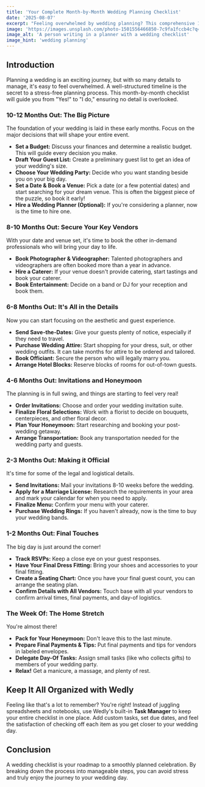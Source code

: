 ```yaml
---
title: 'Your Complete Month-by-Month Wedding Planning Checklist'
date: '2025-08-07'
excerpt: "Feeling overwhelmed by wedding planning? This comprehensive 12-month checklist breaks down everything you need to do and when. Stay organized and on track for your big day."
image: 'https://images.unsplash.com/photo-1501556466850-7c9fa1fccb4c?q=80&w=930&auto=format&fit=crop&ixlib=rb-4.1.0&ixid=M3wxMjA3fDB8MHxwaG90by1wYWdlfHx8fGVufDB8fHx8fA%3D%3'
image_alt: 'A person writing in a planner with a wedding checklist'
image_hint: 'wedding planning'
---
```


## Introduction
Planning a wedding is an exciting journey, but with so many details to manage, it's easy to feel overwhelmed. A well-structured timeline is the secret to a stress-free planning process. This month-by-month checklist will guide you from "Yes!" to "I do," ensuring no detail is overlooked.

### 10-12 Months Out: The Big Picture
The foundation of your wedding is laid in these early months. Focus on the major decisions that will shape your entire event.
- **Set a Budget:** Discuss your finances and determine a realistic budget. This will guide every decision you make.
- **Draft Your Guest List:** Create a preliminary guest list to get an idea of your wedding's size.
- **Choose Your Wedding Party:** Decide who you want standing beside you on your big day.
- **Set a Date & Book a Venue:** Pick a date (or a few potential dates) and start searching for your dream venue. This is often the biggest piece of the puzzle, so book it early!
- **Hire a Wedding Planner (Optional):** If you're considering a planner, now is the time to hire one.

### 8-10 Months Out: Secure Your Key Vendors
With your date and venue set, it's time to book the other in-demand professionals who will bring your day to life.
- **Book Photographer & Videographer:** Talented photographers and videographers are often booked more than a year in advance.
- **Hire a Caterer:** If your venue doesn't provide catering, start tastings and book your caterer.
- **Book Entertainment:** Decide on a band or DJ for your reception and book them.

### 6-8 Months Out: It's All in the Details
Now you can start focusing on the aesthetic and guest experience.
- **Send Save-the-Dates:** Give your guests plenty of notice, especially if they need to travel.
- **Purchase Wedding Attire:** Start shopping for your dress, suit, or other wedding outfits. It can take months for attire to be ordered and tailored.
- **Book Officiant:** Secure the person who will legally marry you.
- **Arrange Hotel Blocks:** Reserve blocks of rooms for out-of-town guests.

### 4-6 Months Out: Invitations and Honeymoon
The planning is in full swing, and things are starting to feel very real!
- **Order Invitations:** Choose and order your wedding invitation suite.
- **Finalize Floral Selections:** Work with a florist to decide on bouquets, centerpieces, and other floral decor.
- **Plan Your Honeymoon:** Start researching and booking your post-wedding getaway.
- **Arrange Transportation:** Book any transportation needed for the wedding party and guests.

### 2-3 Months Out: Making it Official
It's time for some of the legal and logistical details.
- **Send Invitations:** Mail your invitations 8-10 weeks before the wedding.
- **Apply for a Marriage License:** Research the requirements in your area and mark your calendar for when you need to apply.
- **Finalize Menu:** Confirm your menu with your caterer.
- **Purchase Wedding Rings:** If you haven't already, now is the time to buy your wedding bands.

### 1-2 Months Out: Final Touches
The big day is just around the corner!
- **Track RSVPs:** Keep a close eye on your guest responses.
- **Have Your Final Dress Fitting:** Bring your shoes and accessories to your final fitting.
- **Create a Seating Chart:** Once you have your final guest count, you can arrange the seating plan.
- **Confirm Details with All Vendors:** Touch base with all your vendors to confirm arrival times, final payments, and day-of logistics.

### The Week Of: The Home Stretch
You're almost there!
- **Pack for Your Honeymoon:** Don't leave this to the last minute.
- **Prepare Final Payments & Tips:** Put final payments and tips for vendors in labeled envelopes.
- **Delegate Day-Of Tasks:** Assign small tasks (like who collects gifts) to members of your wedding party.
- **Relax!** Get a manicure, a massage, and plenty of rest.

## Keep It All Organized with Wedly
Feeling like that's a lot to remember? You're right! Instead of juggling spreadsheets and notebooks, use Wedly's built-in **Task Manager** to keep your entire checklist in one place. Add custom tasks, set due dates, and feel the satisfaction of checking off each item as you get closer to your wedding day.

## Conclusion
A wedding checklist is your roadmap to a smoothly planned celebration. By breaking down the process into manageable steps, you can avoid stress and truly enjoy the journey to your wedding day.